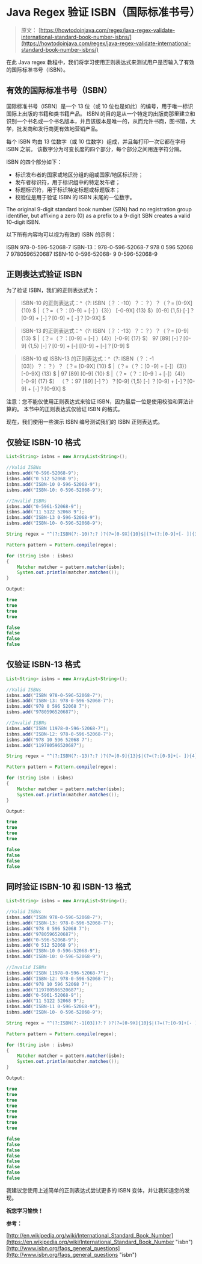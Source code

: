 # Java Regex 验证 ISBN（国际标准书号）

> 原文： [https://howtodoinjava.com/regex/java-regex-validate-international-standard-book-number-isbns/](https://howtodoinjava.com/regex/java-regex-validate-international-standard-book-number-isbns/)

在此 Java regex 教程中，我们将学习使用正则表达式来测试用户是否输入了有效的国际标准书号（ISBN）。

## 有效的国际标准书号（ISBN）

国际标准书号（ISBN）是一个 13 位（或 10 位也是如此）的编号，用于唯一标识国际上出版的书籍和类书籍产品。 ISBN 的目的是从一个特定的出版商那里建立和识别一个书名或一个书名版本，并且该版本是唯一的，从而允许书商，图书馆，大学，批发商和发行商更有效地营销产品。

每个 ISBN 均由 13 位数字（或 10 位数字）组成，并且每打印一次它都在字母 ISBN 之前。 该数字分为可变长度的四个部分，每个部分之间用连字符分隔。

ISBN 的四个部分如下：

*   标识发布者的国家或地区分组的组或国家/地区标识符；
*   发布者标识符，用于标识组中的特定发布者；
*   标题标识符，用于标识特定标题或标题版本；
*   校验位是用于验证 ISBN 的 ISBN 末尾的一位数字。

The original 9-digit standard book number (SBN) had no registration group identifier, but affixing a zero (0) as a prefix to a 9-digit SBN creates a valid 10-digit ISBN.

以下所有内容均可以视为有效的 ISBN 的示例：

ISBN 978-0-596-52068-7
ISBN-13：978-0-596-52068-7
978 0 596 52068 7
9780596520687
ISBN-10 0-596-52068- 9
0-596-52068-9

## 正则表达式验证 ISBN

为了验证 ISBN，我们的正则表达式为：

> ISBN-10 的正则表达式：^（?: ISBN（？：-10）？：？）？（？= [0-9X] {10} $ |（？=（？：[0-9] + [-] ）{3}）
> [-0-9X] {13} $）[0-9] {1,5} [-]？[0-9] + [-]？[0-9] + [ -]？[0-9X] $

> ISBN-13 的正则表达式：^（?: ISBN（？：-13）？：？）？（？= [0-9] {13} $ |（？=（？：[0-9] + [-] ）{4}）[-0-9] {17} $）
> 97 [89] [-]？[0-9] {1,5} [-]？[0-9] + [-] [[0-9] + [-]？[0-9] $

> ISBN-10 或 ISBN-13 的正则表达式：^（?: ISBN（？：-1 [03]）？：？）？（？= [0-9X] {10} $ |（？=（？：[0 -9] + [-]）{3}）
> [-0-9X] {13} $ | 97 [89] [0-9] {10} $ |（？=（？：[0-9 ] + [-]）{4}）[-0-9] {17} $）
> （？：97 [89] [-]？）？[0-9] {1,5} [-] ？[0-9] + [-]？[0-9] + [-]？[0-9X] $

注意：您不能仅使用正则表达式来验证 ISBN，因为最后一位是使用校验和算法计算的。 本节中的正则表达式仅验证 ISBN 的格式。

现在，我们使用一些演示 ISBN 编号测试我们的 ISBN 正则表达式。

## 仅验证 ISBN-10 格式

```java
List<String> isbns = new ArrayList<String>();

//Valid ISBNs
isbns.add("0-596-52068-9");  
isbns.add("0 512 52068 9");  
isbns.add("ISBN-10 0-596-52068-9");
isbns.add("ISBN-10: 0-596-52068-9");

//Invalid ISBNs
isbns.add("0-5961-52068-9");  
isbns.add("11 5122 52068 9");  
isbns.add("ISBN-13 0-596-52068-9");
isbns.add("ISBN-10- 0-596-52068-9");

String regex = "^(?:ISBN(?:-10)?:? )?(?=[0-9X]{10}$|(?=(?:[0-9]+[- ]){3})[- 0-9X]{13}$)[0-9]{1,5}[- ]?[0-9]+[- ]?[0-9]+[- ]?[0-9X]$";

Pattern pattern = Pattern.compile(regex);

for (String isbn : isbns)
{
	Matcher matcher = pattern.matcher(isbn);
	System.out.println(matcher.matches());
}

Output:

true
true
true
true

false
false
false
false

```

## 仅验证 ISBN-13 格式

```java
List<String> isbns = new ArrayList<String>();

//Valid ISBNs
isbns.add("ISBN 978-0-596-52068-7");  
isbns.add("ISBN-13: 978-0-596-52068-7");  
isbns.add("978 0 596 52068 7");
isbns.add("9780596520687");

//Invalid ISBNs
isbns.add("ISBN 11978-0-596-52068-7");  
isbns.add("ISBN-12: 978-0-596-52068-7");  
isbns.add("978 10 596 52068 7");
isbns.add("119780596520687");

String regex = "^(?:ISBN(?:-13)?:? )?(?=[0-9]{13}$|(?=(?:[0-9]+[- ]){4})[- 0-9]{17}$)97[89][- ]?[0-9]{1,5}[- ]?[0-9]+[- ]?[0-9]+[- ]?[0-9]$";

Pattern pattern = Pattern.compile(regex);

for (String isbn : isbns)
{
	Matcher matcher = pattern.matcher(isbn);
	System.out.println(matcher.matches());
}

Output:

true
true
true
true

false
false
false
false

```

## 同时验证 ISBN-10 和 ISBN-13 格式

```java
List<String> isbns = new ArrayList<String>();

//Valid ISBNs
isbns.add("ISBN 978-0-596-52068-7");  
isbns.add("ISBN-13: 978-0-596-52068-7");  
isbns.add("978 0 596 52068 7");
isbns.add("9780596520687");
isbns.add("0-596-52068-9");  
isbns.add("0 512 52068 9");  
isbns.add("ISBN-10 0-596-52068-9");
isbns.add("ISBN-10: 0-596-52068-9");

//Invalid ISBNs
isbns.add("ISBN 11978-0-596-52068-7");  
isbns.add("ISBN-12: 978-0-596-52068-7");  
isbns.add("978 10 596 52068 7");
isbns.add("119780596520687");
isbns.add("0-5961-52068-9");  
isbns.add("11 5122 52068 9");  
isbns.add("ISBN-11 0-596-52068-9");
isbns.add("ISBN-10- 0-596-52068-9");

String regex = "^(?:ISBN(?:-1[03])?:? )?(?=[0-9X]{10}$|(?=(?:[0-9]+[- ]){3})[- 0-9X]{13}$|97[89][0-9]{10}$|(?=(?:[0-9]+[- ]){4})[- 0-9]{17}$)(?:97[89][- ]?)?[0-9]{1,5}[- ]?[0-9]+[- ]?[0-9]+[- ]?[0-9X]$";

Pattern pattern = Pattern.compile(regex);

for (String isbn : isbns)
{
	Matcher matcher = pattern.matcher(isbn);
	System.out.println(matcher.matches());
}

Output:

true
true
true
true
true
true
true
true

false
false
false
false
false
false
false
false

```

我建议您使用上述简单的正则表达式尝试更多的 ISBN 变体，并让我知道您的发现。

**祝您学习愉快！**

**参考：**

[http://en.wikipedia.org/wiki/International_Standard_Book_Number](https://en.wikipedia.org/wiki/International_Standard_Book_Number "isbn")
[http://www.isbn.org/faqs_general_questions](http://www.isbn.org/faqs_general_questions "isbn")